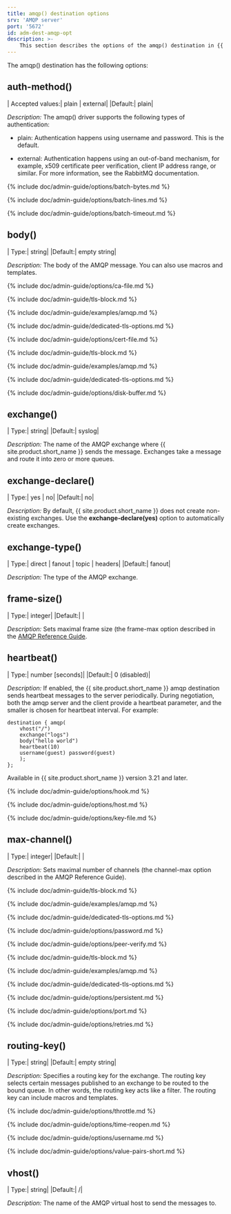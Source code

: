 ```yaml
---
title: amqp() destination options
srv: 'AMQP server'
port: '5672'
id: adm-dest-amqp-opt
description: >-
    This section describes the options of the amqp() destination in {{ site.product.short_name }}.
---
```


The amqp() destination has the following options:

## auth-method()

|  Accepted values:|   plain \| external|
|Default:|           plain|

*Description:* The amqp() driver supports the following types of
authentication:

- plain: Authentication happens using username and password. This is
    the default.

- external: Authentication happens using an out-of-band mechanism, for
    example, x509 certificate peer verification, client IP address
    range, or similar. For more information, see the RabbitMQ
    documentation.

{% include doc/admin-guide/options/batch-bytes.md %}

{% include doc/admin-guide/options/batch-lines.md %}

{% include doc/admin-guide/options/batch-timeout.md %}

## body()

|  Type:|      string|
|Default:|   empty string|

*Description:* The body of the AMQP message. You can also use macros and
templates.

{% include doc/admin-guide/options/ca-file.md %}

{% include doc/admin-guide/tls-block.md %}

{% include doc/admin-guide/examples/amqp.md %}

{% include doc/admin-guide/dedicated-tls-options.md %}

{% include doc/admin-guide/options/cert-file.md %}

{% include doc/admin-guide/tls-block.md %}

{% include doc/admin-guide/examples/amqp.md %}

{% include doc/admin-guide/dedicated-tls-options.md %}

{% include doc/admin-guide/options/disk-buffer.md %}

## exchange()

|  Type:|      string|
  |Default:|   syslog|

*Description:* The name of the AMQP exchange where {{ site.product.short_name }} sends
the message. Exchanges take a message and route it into zero or more
queues.

## exchange-declare()

|  Type:|      yes \| no|
  |Default:|   no|

*Description:* By default, {{ site.product.short_name }} does not create non-existing
exchanges. Use the **exchange-declare(yes)** option to automatically
create exchanges.

## exchange-type()

|  Type:|      direct \| fanout \| topic \| headers|
  |Default:|   fanout|

*Description:* The type of the AMQP exchange.

## frame-size()

|  Type:|      integer|
  |Default:|   |

*Description:* Sets maximal frame size (the frame-max option described
in the [AMQP Reference
Guide](https://www.rabbitmq.com/amqp-0-9-1-reference.html).

## heartbeat()

|  Type:|      number \[seconds\]|
  |Default:|   0 (disabled)|

*Description:* If enabled, the {{ site.product.short_name }} amqp destination sends
heartbeat messages to the server periodically. During negotiation, both
the amqp server and the client provide a heartbeat parameter, and the
smaller is chosen for heartbeat interval. For example:

```config
destination { amqp(
    vhost("/")
    exchange("logs")
    body("hello world")
    heartbeat(10)
    username(guest) password(guest)
    );
};
```

Available in {{ site.product.short_name }} version 3.21 and later.

{% include doc/admin-guide/options/hook.md %}

{% include doc/admin-guide/options/host.md %}

{% include doc/admin-guide/options/key-file.md %}

## max-channel()

|  Type:|      integer|
|Default:|   |

*Description:* Sets maximal number of channels (the channel-max option
described in the AMQP Reference Guide).

{% include doc/admin-guide/tls-block.md %}

{% include doc/admin-guide/examples/amqp.md %}

{% include doc/admin-guide/dedicated-tls-options.md %}

{% include doc/admin-guide/options/password.md %}

{% include doc/admin-guide/options/peer-verify.md %}

{% include doc/admin-guide/tls-block.md %}

{% include doc/admin-guide/examples/amqp.md %}

{% include doc/admin-guide/dedicated-tls-options.md %}

{% include doc/admin-guide/options/persistent.md %}

{% include doc/admin-guide/options/port.md %}

{% include doc/admin-guide/options/retries.md %}

## routing-key()

|  Type:|      string|
|Default:|   empty string|

*Description:* Specifies a routing key for the exchange. The routing key
selects certain messages published to an exchange to be routed to the
bound queue. In other words, the routing key acts like a filter. The
routing key can include macros and templates.

{% include doc/admin-guide/options/throttle.md %}

{% include doc/admin-guide/options/time-reopen.md %}

{% include doc/admin-guide/options/username.md %}

{% include doc/admin-guide/options/value-pairs-short.md %}

## vhost()

|  Type:|      string|
  |Default:|   /|

*Description:* The name of the AMQP virtual host to send the messages to.
